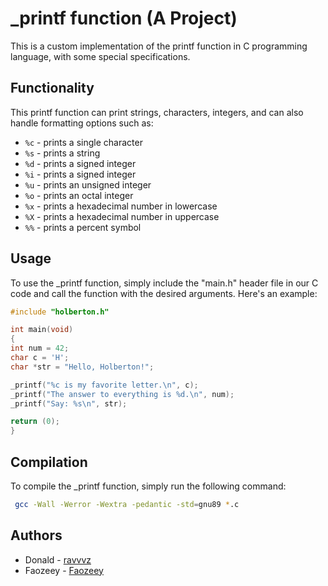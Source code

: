# _printf function (A Project)

This is a custom implementation of the printf function in C programming language, with some special specifications.

## Functionality

This printf function can print strings, characters, integers, and can also handle formatting options such as:

- `%c` - prints a single character
- `%s` - prints a string
- `%d` - prints a signed integer
- `%i` - prints a signed integer
- `%u` - prints an unsigned integer
- `%o` - prints an octal integer
- `%x` - prints a hexadecimal number in lowercase
- `%X` - prints a hexadecimal number in uppercase
- `%%` - prints a percent symbol

## Usage

To use the _printf function, simply include the "main.h" header file in our C code and call the function with the desired arguments. Here's an example:


```c
#include "holberton.h"

int main(void)
{
int num = 42;
char c = 'H';
char *str = "Hello, Holberton!";

_printf("%c is my favorite letter.\n", c);
_printf("The answer to everything is %d.\n", num);
_printf("Say: %s\n", str);

return (0);
}
```


## Compilation

To compile the _printf function, simply run the following command:

```bash
 gcc -Wall -Werror -Wextra -pedantic -std=gnu89 *.c
```


## Authors

- Donald - [ravvvz](https://github.com/ravvvz)
- Faozeey - [Faozeey](https://github.com/Faozeey)
